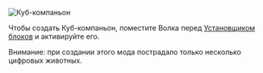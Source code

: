 ![Куб-компаньон](block:betterwithmods:companion_cube)

Чтобы создать Куб-компаньон, поместите Волка перед [Установщиком блоков](block_dispenser.md) и активируйте его.

Внимание: при создании этого мода пострадало только несколько цифровых животных.